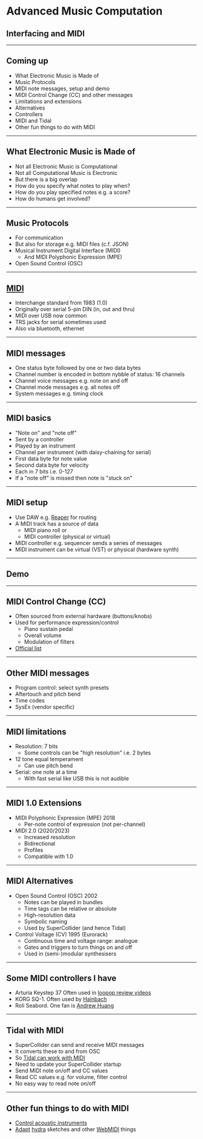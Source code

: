 # Advanced Music Computation

## Interfacing and MIDI

---

## Coming up

- What Electronic Music is Made of
- Music Protocols
- MIDI note messages, setup and demo
- MIDI Control Change (CC) and other messages
- Limitations and extensions
- Alternatives
- Controllers
- MIDI and Tidal
- Other fun things to do with MIDI

---

## What Electronic Music is Made of

- Not all Electronic Music is Computational
- Not all Computational Music is Electronic
- But there is a big overlap
- How do you specify what notes to play when?
- How do you play specified notes e.g. a score?
- How do humans get involved?

---

## Music Protocols

- For communication
- But also for storage e.g. MIDI files (c.f. JSON) 
- Musical Instrument Digital Interface (MIDI)
  - And MIDI Polyphonic Expression (MPE)
- Open Sound Control (OSC)

---

## [MIDI](https://en.wikipedia.org/wiki/MIDI)

- Interchange standard from 1983 (1.0)
- Originally over serial 5-pin DIN (in, out and thru)
- MIDI over USB now common
- TRS jacks for serial sometimes used
- Also via bluetooth, ethernet

---

## MIDI messages

- One status byte followed by one or two data bytes
- Channel number is encoded in bottom nybble of status: 16 channels
- Channel voice messages e.g. note on and off
- Channel mode messages e.g. all notes off
- System messages e.g. timing clock

---

## MIDI basics

- "Note on" and "note off"
- Sent by a controller
- Played by an instrument
- Channel per instrument (with daisy-chaining for serial)
- First data byte for note value
- Second data byte for velocity
- Each in 7 bits i.e. 0-127
- If a "note off" is missed then note is "stuck on"

---

## MIDI setup

- Use DAW e.g. [Reaper](https://www.reaper.fm/) for routing
- A MIDI track has a source of data
  - MIDI piano roll or
  - MIDI controller (physical or virtual)
- MIDI controller e.g. sequencer sends a series of messages
- MIDI instrument can be virtual (VST) or physical (hardware synth)

---

## Demo

---

## MIDI Control Change (CC)

- Often sourced from external hardware (buttons/knobs)
- Used for performance expression/control
  - Piano sustain pedal
  - Overall volume
  - Modulation of filters
- [Official list](https://midi.org/midi-1-0-control-change-messages)

---

## Other MIDI messages

- Program control: select synth presets
- Aftertouch and pitch bend
- Time codes
- SysEx (vendor specific)

---

## MIDI limitations

- Resolution: 7 bits
  - Some controls can be "high resolution" i.e. 2 bytes
- 12 tone equal temperament
  - Can use pitch bend
- Serial: one note at a time
  - With fast serial like USB this is not audible

---

## MIDI 1.0 Extensions

- MIDI Polyphonic Expression (MPE) 2018
  - Per-note control of expression (not per-channel)
- MIDI 2.0 (2020/2023)
  - Increased resolution
  - Bidirectional
  - Profiles
  - Compatible with 1.0

---

## MIDI Alternatives

- Open Sound Control (OSC) 2002
  - Notes can be played in bundles
  - Time tags can be relative or absolute
  - High-resolution data
  - Symbolic naming
  - Used by SuperCollider (and hence Tidal)
- Control Voltage (CV) 1995 (Eurorack)
  - Continuous time and voltage range: analogue
  - Gates and triggers to turn things on and off
  - Used in (semi-)modular synthesisers

---

## Some MIDI controllers I have

- Arturia Keystep 37
Often used in [loopop review videos](https://youtu.be/I3iaHNIJFsg?si=hpDtUAKiLqwwQoyy)
- KORG SQ-1. Often used by [Hainbach](https://youtu.be/iyykGgOKj_Y?si=YpQKu-nq1MlqFnPk)
- Roli Seabord. One fan is [Andrew Huang](https://youtu.be/pSPJTMcpG98?si=6VKEU9r-_KV_QSGm)

---

## Tidal with MIDI

- SuperCollider can send and receive MIDI messages
- It converts these to and from OSC
- So [Tidal can work with MIDI](https://tidalcycles.org/docs/configuration/MIDIOSC/midi)
- Need to update your SuperCollider startup
- Send MIDI note on/off and CC values
- Read CC values e.g. for volume, filter control
- No easy way to read note on/off

---

## Other fun things to do with MIDI

- [Control acoustic instruments](https://youtu.be/oHUl6R8jRJ0?si=3m0PinoPjkrrwZaJ)
- [Adapt](https://discord.com/channels/778912359888060437/1072013045863301131) [hydra](https://hydra.ojack.xyz/) sketches
and other [WebMIDI](https://developer.mozilla.org/en-US/docs/Web/API/Web_MIDI_API) things